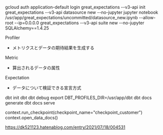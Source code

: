 gcloud auth application-default login
great_expectations --v3-api init
great_expectations --v3-api datasource new --no-jupyter
jupyter notebook /usr/app/great_expectations/uncommitted/datasource_new.ipynb --allow-root --ip=0.0.0.0
great_expectations --v3-api suite new --no-jupyter
SQLAlchemy==1.4.25


Profiler
- メトリクスとデータの期待結果を生成する

Metric
- 算出されるデータの属性

Expectation
- データについて検証できる宣言方式

dbt init dbt
dbt debug
export DBT_PROFILES_DIR=/usr/app/dbt
dbt docs generate
dbt docs serve


context.run_checkpoint(checkpoint_name="checkpoint_customer")
context.open_data_docs()

https://dk521123.hatenablog.com/entry/2021/07/18/004531